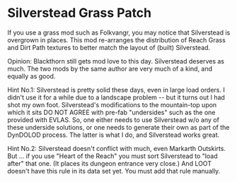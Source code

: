 # Silverstead Grass Patch

If you use a grass mod such as Folkvangr, you may notice that Silverstead is overgrown in places. This mod re-arranges the distribution of Reach Grass and Dirt Path textures to better match the layout of (built) Silverstead.

Opinion: Blackthorn still gets mod love to this day. Silverstead deserves as much. The two mods by the same author are very much of a kind, and equally as good.

Hint No.1: Silverstead is pretty solid these days, even in large load orders. I didn't use it for a while due to a landscape problem -- but it turns out I had shot my own foot. Silverstead's modifications to the mountain-top upon which it sits DO NOT AGREE with pre-fab "undersides" such as the one provided with EVLAS. So, one either needs to use Silverstead w/o any of these underside solutions, or one needs to generate their own as part of the DynDOLOD process. The latter is what I do, and Silverstead works great.

Hint No.2: Silverstead doesn't conflict with much, even Markarth Outskirts. But ... if you use "Heart of the Reach" you must sort Silverstead to "load after" that one. (It places its dungeon entrance very close.) And LOOT doesn't have this rule in its data set yet. You must add that rule manually.
